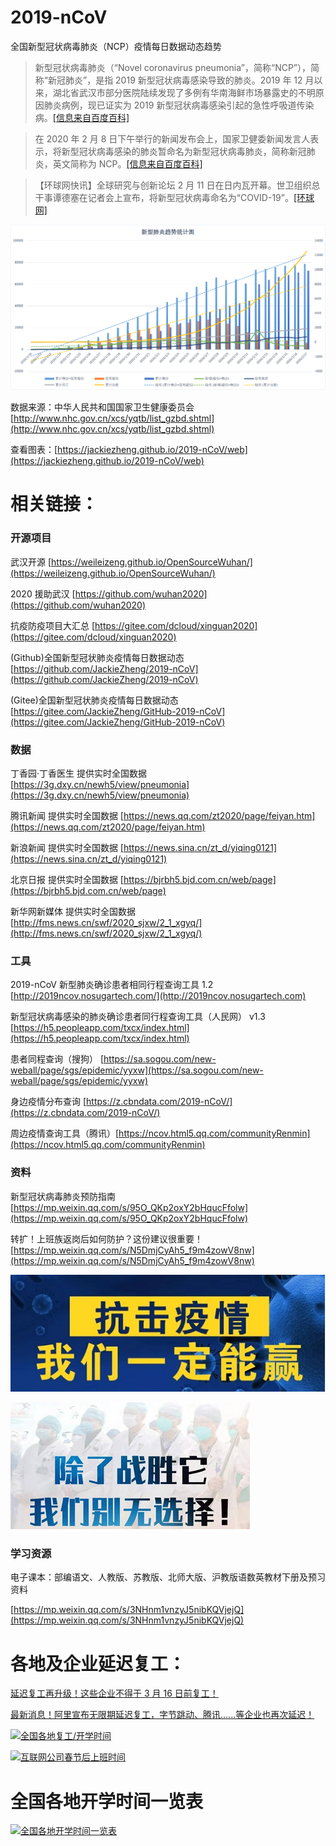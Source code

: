 # 2019-nCoV

全国新型冠状病毒肺炎（NCP）疫情每日数据动态趋势

> 新型冠状病毒肺炎（“Novel coronavirus pneumonia”，简称“NCP”），简称“新冠肺炎”，是指 2019 新型冠状病毒感染导致的肺炎。2019 年 12 月以来，湖北省武汉市部分医院陆续发现了多例有华南海鲜市场暴露史的不明原因肺炎病例，现已证实为 2019 新型冠状病毒感染引起的急性呼吸道传染病。[[信息来自百度百科]](https://baike.baidu.com/item/%E6%96%B0%E5%9E%8B%E5%86%A0%E7%8A%B6%E7%97%85%E6%AF%92%E8%82%BA%E7%82%8E/24282529)

> 在 2020 年 2 月 8 日下午举行的新闻发布会上，国家卫健委新闻发言人表示，将新型冠状病毒感染的肺炎暂命名为新型冠状病毒肺炎，简称新冠肺炎，英文简称为 NCP。[[信息来自百度百科]](https://baike.baidu.com/item/%E6%96%B0%E5%9E%8B%E5%86%A0%E7%8A%B6%E7%97%85%E6%AF%92%E8%82%BA%E7%82%8E/24282529)

> 【环球网快讯】全球研究与创新论坛 2 月 11 日在日内瓦开幕。世卫组织总干事谭德塞在记者会上宣布，将新型冠状病毒命名为“COVID-19”。[[环球网]](https://world.huanqiu.com/article/3wzeLjoJecj)

[![点击查看图表](Image/20200218.png)](https://jackiezheng.github.io/2019-nCoV/web)

数据来源：中华人民共和国国家卫生健康委员会 [http://www.nhc.gov.cn/xcs/yqtb/list_gzbd.shtml](http://www.nhc.gov.cn/xcs/yqtb/list_gzbd.shtml)

查看图表：[https://jackiezheng.github.io/2019-nCoV/web](https://jackiezheng.github.io/2019-nCoV/web)

# 相关链接：

### 开源项目

武汉开源 [https://weileizeng.github.io/OpenSourceWuhan/](https://weileizeng.github.io/OpenSourceWuhan/)

2020 援助武汉 [https://github.com/wuhan2020](https://github.com/wuhan2020)

抗疫防疫项目大汇总 [https://gitee.com/dcloud/xinguan2020](https://gitee.com/dcloud/xinguan2020)

(Github)全国新型冠状肺炎疫情每日数据动态[https://github.com/JackieZheng/2019-nCoV](https://github.com/JackieZheng/2019-nCoV)

(Gitee)全国新型冠状肺炎疫情每日数据动态[https://gitee.com/JackieZheng/GitHub-2019-nCoV](https://gitee.com/JackieZheng/GitHub-2019-nCoV)

### 数据

丁香园·丁香医生 提供实时全国数据 [https://3g.dxy.cn/newh5/view/pneumonia](https://3g.dxy.cn/newh5/view/pneumonia)

腾讯新闻 提供实时全国数据 [https://news.qq.com/zt2020/page/feiyan.htm](https://news.qq.com/zt2020/page/feiyan.htm)

新浪新闻 提供实时全国数据 [https://news.sina.cn/zt_d/yiqing0121](https://news.sina.cn/zt_d/yiqing0121)

北京日报 提供实时全国数据 [https://bjrbh5.bjd.com.cn/web/page](https://bjrbh5.bjd.com.cn/web/page)

新华网新媒体 提供实时全国数据 [http://fms.news.cn/swf/2020_sjxw/2_1_xgyq/](http://fms.news.cn/swf/2020_sjxw/2_1_xgyq/)

### 工具

2019-nCoV 新型肺炎确诊患者相同行程查询工具 1.2 [http://2019ncov.nosugartech.com/](http://2019ncov.nosugartech.com)

新型冠状病毒感染的肺炎确诊患者同行程查询工具（人民网） v1.3 [https://h5.peopleapp.com/txcx/index.html](https://h5.peopleapp.com/txcx/index.html)

患者同程查询（搜狗） [https://sa.sogou.com/new-weball/page/sgs/epidemic/yyxw](https://sa.sogou.com/new-weball/page/sgs/epidemic/yyxw)

身边疫情分布查询 [https://z.cbndata.com/2019-nCoV/](https://z.cbndata.com/2019-nCoV/)

周边疫情查询工具（腾讯）[https://ncov.html5.qq.com/communityRenmin](https://ncov.html5.qq.com/communityRenmin)

### 资料

新型冠状病毒肺炎预防指南 [https://mp.weixin.qq.com/s/95O_QKp2oxY2bHqucFfolw](https://mp.weixin.qq.com/s/95O_QKp2oxY2bHqucFfolw)

转扩！上班族返岗后如何防护？这份建议很重要！ [https://mp.weixin.qq.com/s/N5DmjCyAh5_f9m4zowV8nw](https://mp.weixin.qq.com/s/N5DmjCyAh5_f9m4zowV8nw)

![抗击疫情我们一定能赢](Image/1.png)

![除了战胜它我们别无选择](Image/2.png)

### 学习资源

电子课本：部编语文、人教版、苏教版、北师大版、沪教版语数英教材下册及预习资料

[https://mp.weixin.qq.com/s/3NHnm1vnzyJ5nibKQVjejQ](https://mp.weixin.qq.com/s/3NHnm1vnzyJ5nibKQVjejQ)

# 各地及企业延迟复工：

[延迟复工再升级！这些企业不得于 3 月 16 日前复工！](http://t.cn/A6h5fmJF)

[最新消息！阿里宣布无限期延迟复工，字节跳动、腾讯......等企业也再次延迟！](https://mp.weixin.qq.com/s/f0aPm9pllw932CP4QED1zg)

[![全国各地复工/开学时间](https://map-mobile-opnimg.cdn.bcebos.com/home/e996e90a14062b954948b2cd8952bde1_7F68C30BFBD0511306A3A030082374EB.JPG)](https://opn.baidu.com/map/cllanding/445a861ba7a069abc687c0cf9ec2e05a)

[![互联网公司春节后上班时间](https://ww1.sinaimg.cn/bmiddle/aa0d937dly1gbcnfqzavgj20vy3shkjl.jpg)](https://s.weibo.com/weibo?q=%23%E4%BA%92%E8%81%94%E7%BD%91%E5%85%AC%E5%8F%B8%E6%98%A5%E8%8A%82%E5%90%8E%E4%B8%8A%E7%8F%AD%E6%97%B6%E9%97%B4%23)

# 全国各地开学时间一览表

[![全国各地开学时间一览表](http://5b0988e595225.cdn.sohucs.com/images/20200209/f016b8d7598e45b980fd30d06c543bfb.jpeg)](http://www.sohu.com/a/371620608_272415)
